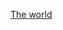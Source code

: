 [The world](https://github.com/SoaringGecko/nbs-converter/raw/main/world/Music%20Machine%20Final.zip)
